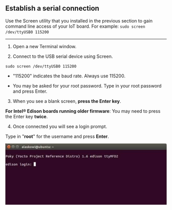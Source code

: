 ## Establish a serial connection

Use the Screen utility that you installed in the previous section to gain command line access of your IoT board. For example: `sudo screen /dev/ttyUSB0 115200`

---

1. Open a new Terminal window.

2. Connect to the USB serial device using Screen.

  ```
  sudo screen /dev/ttyUSB0 115200
  ```

  * "115200" indicates the baud rate. Always use 115200.

  * You may be asked for your root password. Type in your root password and press Enter.

3. When you see a blank screen, **press the Enter key**. 

  **For Intel® Edison boards running older firmware**: You may need to press the Enter key **twice**.

4. Once connected you will see a login prompt. 

  Type in "**root**" for the username and press **Enter**.

  ![Login prompt](images_linux/screen-login_prompt.jpg)
